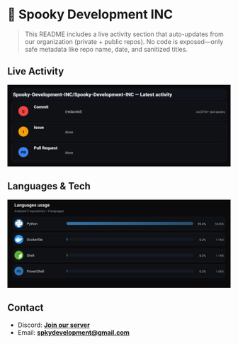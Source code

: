 # 👻 Spooky Development INC

> This README includes a live activity section that auto-updates from our organization (private + public repos). No code is exposed—only safe metadata like repo name, date, and sanitized titles.

## Live Activity
![Repo Snapshot](./assets/repo-snapshot.svg?v=09929b130e)

## Languages & Tech
![Languages Usage](./assets/languages.svg?v=424bf506c1)

## Contact
- Discord: **[Join our server](https://discord.gg/XYspZgEEJb)**
- Email: **spkydevelopment@gmail.com**

